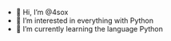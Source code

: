 - 👋 Hi, I’m @4sox
- 👀 I’m interested in everything with Python
- 🌱 I’m currently learning the language Python


<!---
4sox/4sox is a ✨ special ✨ repository because its `README.md` (this file) appears on your GitHub profile.
You can click the Preview link to take a look at your changes.
--->
